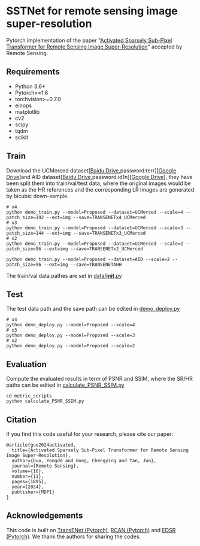# SSTNet for remote sensing image super-resolution
Pytorch implementation of the paper "[Activated Sparsely Sub-Pixel Transformer for Remote Sensing Image Super-Resolution](https://www.mdpi.com/2072-4292/16/11/1895)" accepted by Remote Sensing.  


## Requirements
- Python 3.6+
- Pytorch>=1.6
- torchvision>=0.7.0
- einops
- matplotlib
- cv2
- scipy
- tqdm
- scikit



## Train
Download the UCMerced dataset[[Baidu Drive](https://pan.baidu.com/s/1ijFUcLozP2wiHg14VBFYWw),password:terr][[Google Drive](https://drive.google.com/file/d/12pmtffUEAhbEAIn_pit8FxwcdNk4Bgjg/view)]and AID dataset[[Baidu Drive](https://pan.baidu.com/s/1Cf-J_YdcCB2avPEUZNBoCA),password:id1n][[Google Drive](https://drive.google.com/file/d/1d_Wq_U8DW-dOC3etvF4bbbWMOEqtZwF7/view)], they have been split them into train/val/test data, where the original images would be taken as the HR references and the corresponding LR images are generated by bicubic down-sample. 
```
# x4
python demo_train.py --model=Proposed --dataset=UCMerced --scale=4 --patch_size=192 --ext=img --save=TRANSENETx4_UCMerced
# x3
python demo_train.py --model=Proposed --dataset=UCMerced --scale=3 --patch_size=144 --ext=img --save=TRANSENETx3_UCMerced
# x2
python demo_train.py --model=Proposed --dataset=UCMerced --scale=2 --patch_size=96 --ext=img --save=TRANSENETx2_UCMerced

python demo_train.py --model=Proposed --dataset=AID --scale=2 --patch_size=96 --ext=img --save=TRANSENETAHH
```

The train/val data pathes are set in [data/__init__.py](codes/data/__init__.py) 

## Test 
The test data path and the save path can be edited in [demo_deploy.py](codes/demo_deploy.py)

```
# x4
python demo_deploy.py --model=Proposed --scale=4
# x3
python demo_deploy.py --model=Proposed --scale=3
# x2
python demo_deploy.py --model=Proposed --scale=2

```

## Evaluation 
Compute the evaluated results in term of PSNR and SSIM, where the SR/HR paths can be edited in [calculate_PSNR_SSIM.py](codes/metric_scripts/calculate_PSNR_SSIM.py)

```
cd metric_scripts 
python calculate_PSNR_SSIM.py
```

## Citation 
If you find this code useful for your research, please cite our paper:
``````
@article{guo2024activated,
  title={Activated Sparsely Sub-Pixel Transformer for Remote Sensing Image Super-Resolution},
  author={Guo, Yongde and Gong, Chengying and Yan, Jun},
  journal={Remote Sensing},
  volume={16},
  number={11},
  pages={1895},
  year={2024},
  publisher={MDPI}
}
``````

## Acknowledgements 
This code is built on [TransENet (Pytorch)](https://github.com/Shaosifan/TransENet), [RCAN (Pytorch)](https://github.com/yulunzhang/RCAN) and [EDSR (Pytorch)](https://github.com/sanghyun-son/EDSR-PyTorch). We thank the authors for sharing the codes.  


